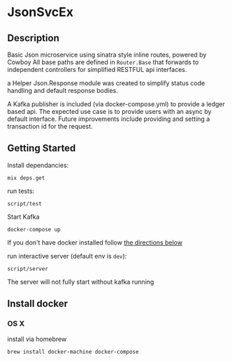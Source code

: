 # JsonSvcEx

## Description

Basic Json microservice using sinatra style inline routes, powered by Cowboy
All base paths are defined in `Router.Base` that forwards to independent controllers for simplified RESTFUL api interfaces.

a Helper Json.Response module was created to simplify status code handling and default response bodies.

A Kafka publisher is included (via docker-compose.yml) to provide a ledger based api.  The expected use case is to provide users with an async by default interface.  Future improvements include providing and setting a transaction id for the request.

## Getting Started

Install dependancies:
```
mix deps.get
```

run tests:
```
script/test
```

Start Kafka
```
docker-compose up
```
If you don't have docker installed follow [the directions below](#install-docker)

run interactive server (default env is `dev`):
```
script/server
```
The server will not fully start without kafka running

## Install docker

### OS X

install via homebrew
```
brew install docker-machine docker-compose
```
